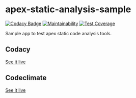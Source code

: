 # apex-static-analysis-sample

[![Codacy Badge](https://api.codacy.com/project/badge/Grade/0bc9357968254528aa64a0e35d9d94a4)](https://app.codacy.com/app/asolfre/apex-static-analysis-sample?utm_source=github.com&utm_medium=referral&utm_content=asolfre/apex-static-analysis-sample&utm_campaign=Badge_Grade_Settings)
[![Maintainability](https://api.codeclimate.com/v1/badges/202c47c57fe341e605ea/maintainability)](https://codeclimate.com/github/asolfre/apex-static-analysis-sample/maintainability)
[![Test Coverage](https://api.codeclimate.com/v1/badges/202c47c57fe341e605ea/test_coverage)](https://codeclimate.com/github/asolfre/apex-static-analysis-sample/test_coverage)

Sample app to test apex static code analysis tools.

## Codacy

[See it live](https://app.codacy.com/app/asolfre/apex-static-analysis-sample?utm_source=github.com&utm_medium=referral&utm_content=asolfre/apex-static-analysis-sample)

## Codeclimate

[See it live](https://codeclimate.com/github/asolfre/apex-static-analysis-sample/maintainability)
